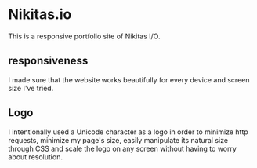 # Nikitas.io
This is a responsive portfolio site of Nikitas I/O.

## responsiveness
I made sure that the website works beautifully for every device and screen size I've tried. 

## Logo
I intentionally used a Unicode character as a logo in order to minimize http requests, minimize my page's size, easily manipulate its natural size through CSS and scale the logo on any screen without having to worry about resolution.
